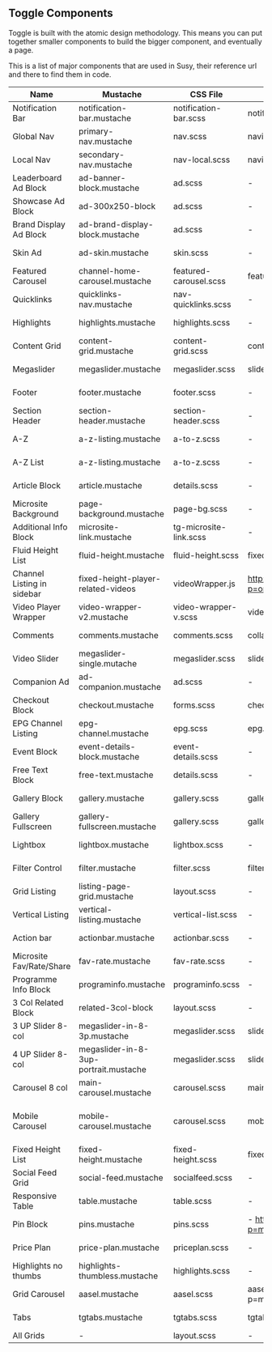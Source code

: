 ## Toggle Components 

Toggle is built with the atomic design methodology. This means you can put together smaller components to build the bigger component, and eventually a page. 

This is a list of major components that are used in Susy, their reference url and there to find them in code.

Name | Mustache | CSS File | JS File | Reference URL | Context of use
-----|----|----|----|----|---
Notification Bar | notification-bar.mustache | notification-bar.scss | notification-bar.js | http://rojak.savantdegrees.com/toggle/public/?p=organisms-notification-bar | http://rojak.savantdegrees.com/toggle/public/?p=deliverables-home-page
Global Nav | primary-nav.mustache | nav.scss | navigation.js | http://rojak.savantdegrees.com/toggle/public/?p=organisms-header | http://rojak.savantdegrees.com/toggle/public/?p=deliverables-home-page 
Local Nav | secondary-nav.mustache | nav-local.scss | navigation.scss| http://rojak.savantdegrees.com/toggle/public/?p=molecules-secondary-nav | http://rojak.savantdegrees.com/toggle/public/?p=deliverables-article-detail
Leaderboard Ad Block | ad-banner-block.mustache | ad.scss | - | http://rojak.savantdegrees.com/toggle/public/?p=molecules-ad-banner-block | http://rojak.savantdegrees.com/toggle/public/?p=deliverables-home-page 
Showcase Ad Block | ad-300x250-block | ad.scss | - | http://rojak.savantdegrees.com/toggle/public/?p=molecules-ad-300x250-block | http://rojak.savantdegrees.com/toggle/public/?p=deliverables-home-page
Brand Display Ad Block | ad-brand-display-block.mustache | ad.scss | - |  http://rojak.savantdegrees.com/toggle/public/?p=molecules-ad-brand-display-block | http://rojak.savantdegrees.com/toggle/public/?p=deliverables-home-page
Skin Ad | ad-skin.mustache | skin.scss | - |http://rojak.savantdegrees.com/toggle/public/?p=molecules-ad-skin | http://rojak.savantdegrees.com/toggle/public/?p=deliverables-article-detail
Featured Carousel | channel-home-carousel.mustache | featured-carousel.scss | featuredCarousel.js | http://rojak.savantdegrees.com/toggle/public/?p=organisms-channel-home-carousel | http://rojak.savantdegrees.com/toggle/public/?p=deliverables-home-page
Quicklinks | quicklinks-nav.mustache | nav-quicklinks.scss | - | http://rojak.savantdegrees.com/toggle/public/?p=molecules-quicklinks-nav | http://rojak.savantdegrees.com/toggle/public/?p=deliverables-home-page
Highlights | highlights.mustache | highlights.scss | - | http://rojak.savantdegrees.com/toggle/public/?p=molecules-highlights | http://rojak.savantdegrees.com/toggle/public/?p=deliverables-home-page
Content Grid | content-grid.mustache | content-grid.scss | contentGrid.js | http://rojak.savantdegrees.com/toggle/public/?p=organisms-content-grid-full | http://rojak.savantdegrees.com/toggle/public/?p=deliverables-home-page
Megaslider | megaslider.mustache | megaslider.scss | sliderReloaded.js | http://rojak.savantdegrees.com/toggle/public/?p=molecules-megaslider | http://rojak.savantdegrees.com/toggle/public/?p=deliverables-home-page
Footer | footer.mustache | footer.scss | - | http://rojak.savantdegrees.com/toggle/public/?p=organisms-footer | http://rojak.savantdegrees.com/toggle/public/?p=deliverables-home-page
Section Header | section-header.mustache | section-header.scss | - | http://rojak.savantdegrees.com/toggle/public/?p=molecules-section-header | http://rojak.savantdegrees.com/toggle/public/?p=deliverables-a-z-listing
A-Z | a-z-listing.mustache | a-to-z.scss | - | http://rojak.savantdegrees.com/toggle/public/?p=molecules-a-to-z | http://rojak.savantdegrees.com/toggle/public/?p=deliverables-a-z-listing
A-Z List | a-z-listing.mustache | a-to-z.scss | - | http://rojak.savantdegrees.com/toggle/public/?p=organisms-a-to-z-list | http://rojak.savantdegrees.com/toggle/public/?p=deliverables-a-z-listing
Article Block | article.mustache | details.scss | - | http://rojak.savantdegrees.com/toggle/public/?p=organisms-article | http://rojak.savantdegrees.com/toggle/public/?p=deliverables-article-detail
Microsite Background | page-background.mustache | page-bg.scss | - | http://rojak.savantdegrees.com/toggle/public/?p=molecules-page-background | http://rojak.savantdegrees.com/toggle/public/?p=deliverables-article-detail
Additional Info Block | microsite-link.mustache | tg-microsite-link.scss | - | http://rojak.savantdegrees.com/toggle/public/?p=molecules-microsite-link | http://rojak.savantdegrees.com/toggle/public/?p=deliverables-article-detail
Fluid Height List | fluid-height.mustache | fluid-height.scss | fixedHeight.js | http://rojak.savantdegrees.com/toggle/public/?p=molecules-fluid-height | http://rojak.savantdegrees.com/toggle/public/?p=deliverables-article-detail
Channel Listing in sidebar | fixed-height-player-related-videos | videoWrapper.js | http://rojak.savantdegrees.com/toggle/public/?p=organisms-video-wrapper-v2 | http://rojak.savantdegrees.com/toggle/public/?p=deliverables-channel-video-detail-page
Video Player Wrapper | video-wrapper-v2.mustache | video-wrapper-v.scss | videoWrapper.js | http://rojak.savantdegrees.com/toggle/public/?p=organisms-video-wrapper-v2 | http://rojak.savantdegrees.com/toggle/public/?p=deliverables-channel-video-detail-page
Comments | comments.mustache | comments.scss | collapsible-comments.js | http://rojak.savantdegrees.com/toggle/public/?p=organisms-FB-comments|  http://rojak.savantdegrees.com/toggle/public/?p=deliverables-channel-video-detail-page
Video Slider | megaslider-single.mutache | megaslider.scss | sliderReloaded.js | http://rojak.savantdegrees.com/toggle/public/?p=molecules-megaslider-single | http://rojak.savantdegrees.com/toggle/public/?p=deliverables-channel-video-detail-page
Companion Ad | ad-companion.mustache | ad.scss | - | http://rojak.savantdegrees.com/toggle/public/?p=molecules-ad-300x100-block | http://rojak.savantdegrees.com/toggle/public/?p=deliverables-channel-video-detail-page
Checkout Block | checkout.mustache | forms.scss | checkout.js | http://rojak.savantdegrees.com/toggle/public/?p=molecules-checkout | http://rojak.savantdegrees.com/toggle/public/?p=deliverables-checkout-page
EPG Channel Listing | epg-channel.mustache | epg.scss | epg.js | http://rojak.savantdegrees.com/toggle/public/?p=deliverables-epg-channel | http://rojak.savantdegrees.com/toggle/public/?p=deliverables-epg-channel
Event Block | event-details-block.mustache | event-details.scss | - | http://rojak.savantdegrees.com/toggle/public/?p=deliverables-event-detail | http://rojak.savantdegrees.com/toggle/public/?p=deliverables-event-detail
Free Text Block | free-text.mustache | details.scss| - | http://rojak.savantdegrees.com/toggle/public/?p=deliverables-free-text | http://rojak.savantdegrees.com/toggle/public/?p=deliverables-free-text
Gallery Block | gallery.mustache | gallery.scss | gallery.js | http://rojak.savantdegrees.com/toggle/public/?p=deliverables-gallery-detail |http://rojak.savantdegrees.com/toggle/public/?p=deliverables-gallery-detail
Gallery Fullscreen | gallery-fullscreen.mustache | gallery.scss | gallery.js | http://rojak.savantdegrees.com/toggle/public/?p=deliverables-gallery-fullscreen | http://rojak.savantdegrees.com/toggle/public/?p=deliverables-gallery-fullscreen
Lightbox | lightbox.mustache | lightbox.scss | - | http://rojak.savantdegrees.com/toggle/public/?p=deliverables-lightbox | http://rojak.savantdegrees.com/toggle/public/?p=deliverables-lightbox 
Filter Control | filter.mustache | filter.scss | filter.js | http://rojak.savantdegrees.com/toggle/public/?p=organisms-utility-bar | http://rojak.savantdegrees.com/toggle/public/?p=deliverables-listing-page-grid-potrait
Grid Listing | listing-page-grid.mustache | layout.scss | - | http://rojak.savantdegrees.com/toggle/public/?p=organisms-6up-grid-listing-portrait | http://rojak.savantdegrees.com/toggle/public/?p=deliverables-listing-page-grid-potrait
Vertical Listing | vertical-listing.mustache | vertical-list.scss | - | http://rojak.savantdegrees.com/toggle/public/?p=deliverables-listing-page-vertical | http://rojak.savantdegrees.com/toggle/public/?p=deliverables-listing-page-vertical
Action bar | actionbar.mustache| actionbar.scss| - | http://rojak.savantdegrees.com/toggle/public/?p=molecules-actionbar | http://rojak.savantdegrees.com/toggle/public/?p=deliverables-microsite-basic
Microsite Fav/Rate/Share | fav-rate.mustache | fav-rate.scss | - | http://rojak.savantdegrees.com/toggle/public/?p=molecules-fav-rate | http://rojak.savantdegrees.com/toggle/public/?p=deliverables-microsite-basic
Programme Info Block | programinfo.mustache | programinfo.scss | - | http://rojak.savantdegrees.com/toggle/public/?p=organisms-programinfo | http://rojak.savantdegrees.com/toggle/public/?p=deliverables-microsite-basic
3 Col Related Block | related-3col-block | layout.scss | - | http://rojak.savantdegrees.com/toggle/public/?p=molecules-related-3col-block | http://rojak.savantdegrees.com/toggle/public/?p=deliverables-microsite-basic
3 UP Slider 8-col | megaslider-in-8-3p.mustache | megaslider.scss | sliderReloaded.js | http://rojak.savantdegrees.com/toggle/public/?p=molecules-megaslider-in-8-3up | http://rojak.savantdegrees.com/toggle/public/?p=deliverables-microsite-basic
4 UP Slider 8-col | megaslider-in-8-3up-portrait.mustache | megaslider.scss | sliderReloaded.js | http://rojak.savantdegrees.com/toggle/public/?p=molecules-megaslider-in-8-4up-portrait | http://rojak.savantdegrees.com/toggle/public/?p=deliverables-microsite-basic
Carousel 8 col | main-carousel.mustache | carousel.scss | mainCarousel.js | http://rojak.savantdegrees.com/toggle/public/?p=organisms-main-carousel | http://rojak.savantdegrees.com/toggle/public/?p=deliverables-microsite-full
Mobile Carousel | mobile-carousel.mustache | carousel.scss | mobileCarousel.js | http://rojak.savantdegrees.com/toggle/public/?p=organisms-mobile-carousel http://rojak.savantdegrees.com/toggle/public/?p=deliverables-microsite-full
Fixed Height List | fixed-height.mustache | fixed-height.scss | fixedHeight.js | http://rojak.savantdegrees.com/toggle/public/?p=molecules-fixed-height | http://rojak.savantdegrees.com/toggle/public/?p=deliverables-microsite-full
Social Feed Grid | social-feed.mustache | socialfeed.scss | - | http://rojak.savantdegrees.com/toggle/public/?p=organisms-socialfeed | http://rojak.savantdegrees.com/toggle/public/?p=deliverables-microsite-full
Responsive Table | table.mustache | table.scss | - | http://rojak.savantdegrees.com/toggle/public/?p=atoms-table | http://rojak.savantdegrees.com/toggle/public/?p=deliverables-my-account
Pin Block | pins.mustache | pins.scss | -  http://rojak.savantdegrees.com/toggle/public/?p=molecules-pins | http://rojak.savantdegrees.com/toggle/public/?p=deliverables-my-account
Price Plan | price-plan.mustache | priceplan.scss | - | http://rojak.savantdegrees.com/toggle/public/?p=deliverables-price-plan | http://rojak.savantdegrees.com/toggle/public/?p=deliverables-price-plan
Highlights no thumbs | highlights-thumbless.mustache | highlights.scss| - |  http://rojak.savantdegrees.com/toggle/public/?p=molecules-highlights-thumbless  | http://rojak.savantdegrees.com/toggle/public/?p=deliverables-tv-channel-home
Grid Carousel | aasel.mustache |aasel.scss | aasel.jshttp://rojak.savantdegrees.com/toggle/public/?p=molecules-aasel | http://rojak.savantdegrees.com/toggle/public/?p=deliverables-section-home
Tabs | tgtabs.mustache | tgtabs.scss |tgtabs.js | - | http://rojak.savantdegrees.com/toggle/public/?p=deliverables-home-page
All Grids | - | layout.scss | - | - | - 
